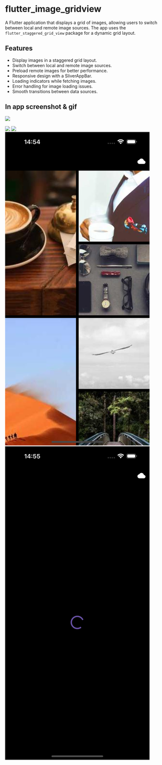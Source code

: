 # flutter_image_gridview

A Flutter application that displays a grid of images, allowing users to switch between local and remote image sources. The app uses the `flutter_staggered_grid_view` package for a dynamic grid layout.

## Features
- Display images in a staggered grid layout.
- Switch between local and remote image sources.
- Preload remote images for better performance.
- Responsive design with a SliverAppBar.
- Loading indicators while fetching images.
- Error handling for image loading issues.
- Smooth transitions between data sources.

## In app screenshot & gif
![](assets/screenshots/app_video.gif)

![](assets/screenshots/screenshot1.png)
![](assets/screenshots/screenshot2.png)
![](assets/screenshots/screenshot3.png)
![](assets/screenshots/screenshot4.png)
